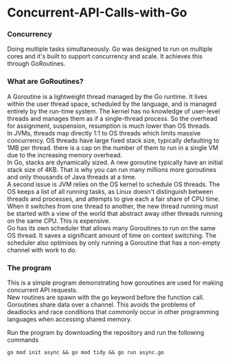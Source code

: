 # Concurrent-API-Calls-with-Go
### Concurrency
Doing multiple tasks simultaneously. Go was designed to run on multiple cores and it's built to support concurrency and scale. It achieves this through GoRoutines.

### What are GoRoutines?
A Goroutine is a lightweight thread managed by the Go runtime. It lives within the user thread space, scheduled by the language, and is managed entirely by the run-time system. The kernel has no knowledge of user-level threads and manages them as if a single-thread process. So the overhead for assignment, suspension, resumption is much lower than OS threads. 
<br>
In JVMs, threads map directly 1:1 to OS threads which limits massive concurrency. OS threads have large fixed stack size, typically defaulting to 1MB per thread.  there is a cap on the number of them to run in a single VM due to the increasing memory overhead. 
<br>
In Go, stacks are dynamically sized. A new goroutine typically have an initial stack size of 4KB.
That is why you can run many millions more goroutines and only thousands of Java threads at a time.
<br>
A second issue is JVM relies on the OS kernel to schedule OS threads. The OS keeps a list of all running tasks, as  Linux doesn't distinguish between threads and processes, and attempts to give each a fair share of CPU time. When it switches from one thread to another, the new thread running must be started with a view of the world that abstract away other threads running on the same CPU. This is expensive.
<br>
Go has its own scheduler that allows many Goroutines to run on the same OS thread. It saves a significant amount of time on context switching. The scheduler also optimises by only running a Goroutine that has a non-empty channel with work to do.


### The program
 This is a simple program demonstrating how goroutines are used for making concurrent API requests. <br>
 New routines are spawn with the go keyword before the function call. Goroutines share data over a channel. This avoids the problems of deadlocks and race conditions that commonly occur in other programming languages when accessing shared memory.
 
Run the program by downloading the repository and run the following commands
```shell
go mod init async && go mod tidy && go run async.go
```
